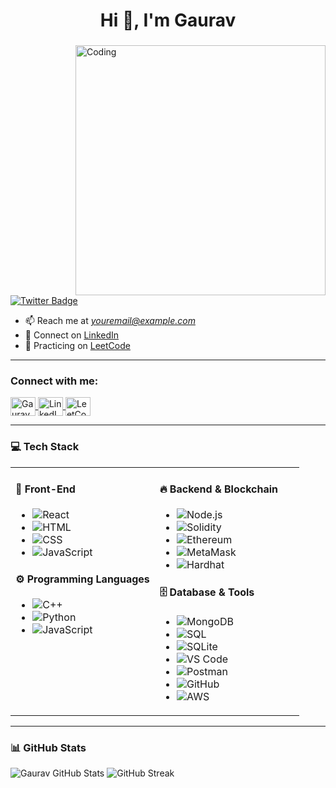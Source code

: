 <!-- Optional banner -->
<!-- 
[![MasterHead](https://firebasestorage.googleapis.com/v0/b/flexi-coding.appspot.com/o/dempgi7-520f8d5f-63d4-4453-8822-dbc149ae27f8.gif?alt=media&token=91c0c7b2-93c3-4029-b011-1a8703c5730d)]()
-->

<h1 align="center">Hi 👋, I'm Gaurav</h1>
<h3 align="center"> <!-- You can add a tagline here --> </h3>

<img align="right" alt="Coding" width="400" src="https://cdn.dribbble.com/users/1162077/screenshots/3848914/programmer.gif">

<p align="left">
  <a href="https://x.com/GauravT55684844" target="blank">
    <img src="https://img.shields.io/twitter/follow/GauravT55684844?logo=twitter&style=for-the-badge" alt="Twitter Badge" />
  </a>
</p>

- 📫 Reach me at *youremail@example.com*  
- 📎 Connect on [LinkedIn](https://www.linkedin.com/in/gaurav69/)  
- 🧠 Practicing on [LeetCode](https://leetcode.com/u/Eren__01/)

---

<h3 align="left">Connect with me:</h3>

<p align="left">
  <a href="https://x.com/GauravT55684844" target="blank">
    <img align="center" src="https://raw.githubusercontent.com/rahuldkjain/github-profile-readme-generator/master/src/images/icons/Social/twitter.svg" alt="Gaurav X" height="30" width="40" />
  </a>
  <a href="https://www.linkedin.com/in/gaurav69/" target="blank">
    <img align="center" src="https://raw.githubusercontent.com/rahuldkjain/github-profile-readme-generator/master/src/images/icons/Social/linked-in-alt.svg" alt="LinkedIn" height="30" width="40" />
  </a>
  <a href="https://leetcode.com/u/Eren__01/" target="blank">
    <img align="center" src="https://cdn.jsdelivr.net/npm/simple-icons@v3/icons/leetcode.svg" alt="LeetCode" height="30" width="40" />
  </a>
</p>

---

### 💻 Tech Stack

<table>
  <tr>
    <td valign="top" width="50%">
      
#### 🚀 Front-End
- ![React](https://img.shields.io/badge/React-61DAFB?style=for-the-badge&logo=react&logoColor=black)
- ![HTML](https://img.shields.io/badge/HTML5-E34F26?style=for-the-badge&logo=html5&logoColor=white)
- ![CSS](https://img.shields.io/badge/CSS3-1572B6?style=for-the-badge&logo=css3&logoColor=white)
- ![JavaScript](https://img.shields.io/badge/JavaScript-F7DF1E?style=for-the-badge&logo=javascript&logoColor=black)

#### ⚙ Programming Languages
- ![C++](https://img.shields.io/badge/C%2B%2B-00599C?style=for-the-badge&logo=c%2B%2B&logoColor=white)
- ![Python](https://img.shields.io/badge/Python-306998?style=for-the-badge&logo=python&logoColor=white)
- ![JavaScript](https://img.shields.io/badge/JavaScript-F7DF1E?style=for-the-badge&logo=javascript&logoColor=black)

</td>
<td valign="top" width="50%">

#### 🔥 Backend & Blockchain
- ![Node.js](https://img.shields.io/badge/Node.js-339933?style=for-the-badge&logo=node.js&logoColor=white)
- ![Solidity](https://img.shields.io/badge/Solidity-363636?style=for-the-badge&logo=solidity&logoColor=white)
- ![Ethereum](https://img.shields.io/badge/Ethereum-3C3C3D?style=for-the-badge&logo=ethereum&logoColor=white)
- ![MetaMask](https://img.shields.io/badge/MetaMask-F6851D?style=for-the-badge&logo=metamask&logoColor=white)
- ![Hardhat](https://img.shields.io/badge/Hardhat-FF9900?style=for-the-badge&logo=ethereum&logoColor=white)

#### 🗄️ Database & Tools
- ![MongoDB](https://img.shields.io/badge/MongoDB-47A248?style=for-the-badge&logo=mongodb&logoColor=white)
- ![SQL](https://img.shields.io/badge/SQL-4479A1?style=for-the-badge&logo=mysql&logoColor=white)
- ![SQLite](https://img.shields.io/badge/SQLite-003B57?style=for-the-badge&logo=sqlite&logoColor=white)
- ![VS Code](https://img.shields.io/badge/VS%20Code-007ACC?style=for-the-badge&logo=visual-studio-code&logoColor=white)
- ![Postman](https://img.shields.io/badge/Postman-FF6C37?style=for-the-badge&logo=postman&logoColor=white)
- ![GitHub](https://img.shields.io/badge/GitHub-181717?style=for-the-badge&logo=github&logoColor=white)
- ![AWS](https://img.shields.io/badge/AWS-232F3E?style=for-the-badge&logo=amazon-aws&logoColor=white)

</td>
</tr>
</table>

---

### 📊 GitHub Stats

<p align="left">
  <img src="https://github-readme-stats.vercel.app/api?username=2405gaurav&show_icons=true&theme=tokyonight" alt="Gaurav GitHub Stats" />
  <img src="https://camo.githubusercontent.com/1809590f9f4bc09501755a724fd75445de671247285b241766b7870b72213787/68747470733a2f2f6e69727a616b2d73747265616b2d73746174732e76657263656c2e6170703f757365723d74617267746572267468656d653d746f6b796f6e69676874" alt="GitHub Streak" />
</p>
